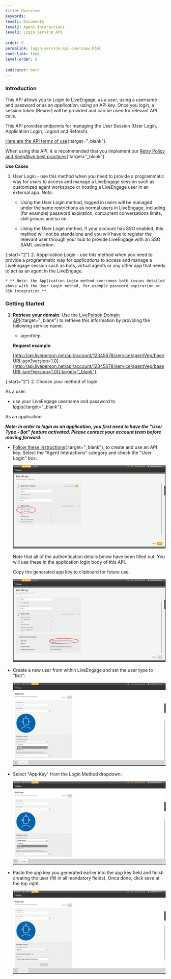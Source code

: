 ```yaml
---
title: Overview
Keywords:
level1: Documents
level2: Agent Interactions
level3: Login Service API

order: 9
permalink: login-service-api-overview.html
root-link: true
level-order: 6

indicator: both
---
```

### Introduction

This API allows you to Login to LiveEngage, as a *user*, using a username and password _or_ as an *application*, using an API key. Once you login, a session token (Bearer) will be provided and can be used for relevant API calls.

This API provides endpoints for managing the User Session (User Login, Application Login, Logout and Refresh).

[Here are the API terms of use](https://www.liveperson.com/policies/apitou){:target="_blank"}.

When using this API, it is recommended that you implement our [Retry Policy and KeepAlive best practices](guides-retry-policy.html){:target="_blank"}

**Use Cases**

1. User Login - use this method when you need to provide a programmatic way for _users_ to access and manage a LiveEngage session such as customized agent workspace or hosting a LiveEngage user in an external app. _Note_:

    * Using the User Login method, logged in users will be managed under the same restrictions as normal users in LiveEngage, including (for example) password expiration, concurrent conversations limits, skill groups and so on.

    * Using the User Login method, if your account has SSO enabled, this method will not be standalone and you will have to register the relevant user through your hub to provide LiveEngage with an SSO SAML assertion.

{:start="2"}
2. Appplication Login - use this method when you need to provide a programmatic way for _applications_ to access and manage a LiveEngage session such as bots, virtual agents or any other app that needs to act as an agent in the LiveEngage.

    * **_Note: the Application Login method overcomes both issues detailed above with the User Login method, for example password expiration or SSO integration_**.

### Getting Started

1. **Retrieve your domain**. Use the [LivePerson Domain API](agent-domain-domain-api.html){:target="_blank"} to retrieve this information by providing the following service name:

	* agentVep

    **Request example**:

    [http://api.liveperson.net/api/account/12345678/service/agentVep/baseURI.json?version=1.0](http://api.liveperson.net/api/account/12345678/service/agentVep/baseURI.json?version=1.0){:target="_blank"}

{:start="2"}
2. Choose your method of login:

  As a user:

  * use your LiveEngage username and password to [login](/agent-user-login.html){:target="_blank"}.

  As an application:

  **_Note: In order to login as an application, you first need to have the "User Type - Bot" feature activated. Please contact your account team before moving forward_**.

  * [Follow these instructions](guides-gettingstarted.html){:target="_blank"}, to create and use an API key. Select the "Agent Interactions" category and check the "User Login" box.

      ![APIKeyCreation](img/APIKeyCreation.png)

      Note that all of the authentication details below have been filled out. You will use these in the application login body of this API.

      Copy the generated app key to clipboard for future use.

      ![APIKeyCreation1](img/apikeycreation1.png)

  * Create a new user from within LiveEngage and set the user type to "Bot":

      ![SetBot](img/setbot.png)

  * Select "App Key" from the Login Method dropdown:

      ![LoginMethod](img/loginmethod.png)

  * Paste the app key you generated earlier into the app key field and finish creating the user (fill in all mandatory fields). Once done, click save at the top right.

      ![UserWithKey](img/userwithkey.png)
